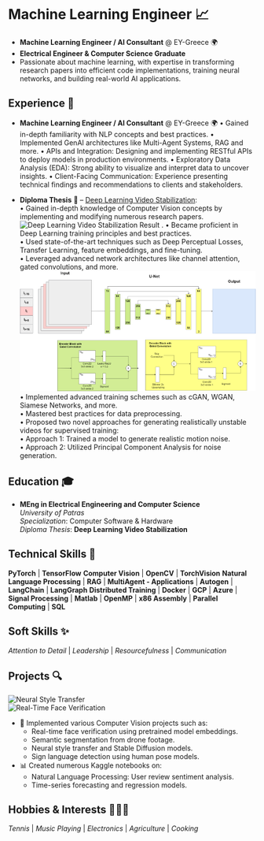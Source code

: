 # **Machine Learning Engineer** 📈  
- **Machine Learning Engineer / AI Consultant** @ EY-Greece 🌍  
- **Electrical Engineer & Computer Science Graduate**  
-  Passionate about machine learning, with expertise in transforming research papers into efficient code implementations, training neural networks, and building real-world AI applications.  

## **Experience** 💼  
- **Machine Learning Engineer / AI Consultant** @ EY-Greece 🌍
 • Gained in-depth familiarity with NLP concepts and best practices.
 • Implemented GenAI architectures like Multi-Agent Systems, RAG
   and more.
 • APIs and Integration: Designing and implementing RESTful APIs to
   deploy models in production environments.
 • Exploratory Data Analysis (EDA): Strong ability to visualize and
   interpret data to uncover insights.
 • Client-Facing Communication: Experience presenting technical
   findings and recommendations to clients and stakeholders.
  
 - **Diploma Thesis** 📝 – [Deep Learning Video Stabilization](/assets/thesis.pdf):  
   • Gained in-depth knowledge of Computer Vision concepts by implementing and modifying numerous research papers.  
   ![Deep Learning Video Stabilization Result](/assets/img/stab_result.gif) .
   • Became proficient in Deep Learning training principles and best practices.  
   • Used state-of-the-art techniques such as Deep Perceptual Losses, Transfer Learning, feature embeddings, and fine-tuning.  
   • Leveraged advanced network architectures like channel attention, gated convolutions, and more.  
   ![DMBVS_UNET Architecture](/assets/img/DMBVS_UNET.png)  
   • Implemented advanced training schemes such as cGAN, WGAN, Siamese Networks, and more.  
   • Mastered best practices for data preprocessing.  
   • Proposed two novel approaches for generating realistically unstable videos for supervised training:  
     • Approach 1: Trained a model to generate realistic motion noise.  
     • Approach 2: Utilized Principal Component Analysis for noise generation.

## **Education** 🎓  
- **MEng in Electrical Engineering and Computer Science**  
  *University of Patras*  
  *Specialization*: Computer Software & Hardware  
  *Diploma Thesis*: **Deep Learning Video Stabilization**


## **Technical Skills** 🔧
**PyTorch** | **TensorFlow** 
**Computer Vision** | **OpenCV** | **TorchVision** 
**Natural Language Processing** | **RAG** | **MultiAgent - Applications** | **Autogen** | **LangChain** | **LangGraph** 
**Distributed Training** | **Docker** | **GCP** | **Azure** |
**Signal Processing** | **Matlab** | **OpenMP** | **x86 Assembly** | **Parallel Computing** | **SQL**  


## **Soft Skills** ✨  
*Attention to Detail* | *Leadership* | *Resourcefulness* | *Communication*

## **Projects** 🔍  
![Neural Style Transfer](/assets/img/neural_style.gif)  
![Real-Time Face Verification](/assets/img/faceid.gif)


- 🎥 Implemented various Computer Vision projects such as:  
  - Real-time face verification using pretrained model embeddings.  
  - Semantic segmentation from drone footage.  
  - Neural style transfer and Stable Diffusion models.  
  - Sign language detection using human pose models.  
- 📊 Created numerous Kaggle notebooks on:  
  - Natural Language Processing: User review sentiment analysis.  
  - Time-series forecasting and regression models.


## **Hobbies & Interests** 🎾🎶🔌  
*Tennis* | *Music Playing* | *Electronics* | *Agriculture* | *Cooking*
